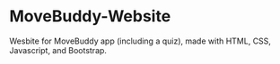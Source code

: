# MoveBuddy-Website
Wesbite for MoveBuddy app (including a quiz), made with HTML, CSS, Javascript, and Bootstrap.
